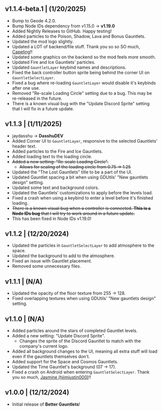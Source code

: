 ## <cg>v1.1.4-beta.1</c> | <cy>(1/20/2025)</c>
- Bump to Geode 4.2.0.
- Bump Node IDs dependency from <cr>v1.15.0</c> -> <cg>**v1.19.0**</c>
- Added Nightly Releases to GitHub. Happy testing!
- Added particles to the <c-62ff32>Poison</c>, <c-d732ff>Shadow</c>, <c-f95a00>Lava</c> and <c-f9ffff>Bonus</c> Gauntlets.
- Updated the mod logo slightly.
- Updated a LOT of backend/file stuff. Thank you so so SO much, [Capeling]((user:18226543))!!
- Updated some graphics on the backend so the mod feels more smooth.
- Updated <c-f9c800>Fire</c> and <c-92ffff>Ice</c> Gauntlets' particles.
- Updated `GauntletLayer` keybind names and descriptions.
- Fixed the back controller button sprite being behind the corner UI on `GauntletSelectLayer`.
- Fixed a bug where re-loading `GauntletLayer` would disable it's keybinds after one use.
- Removed "Re-scale Loading Circle" setting due to a bug. This may be re-released in the future.
- <cr>There is a known visual bug with the "Update Discord Sprite" setting that I will fix in a future update.</c>

## <cg>v1.1.3</c> | <cy>(1/11/2025)</c>
- <cr>jaydasshu</c> -> <cg>**DasshuDEV**</c>
- Added Corner UI to `GauntletLayer`, responsive to the selected Gauntlets' header text.
- Added particles to the <c-f9c800>Fire</c> and <c-92ffff>Ice</c> Gauntlets.
- Added loading text to the loading circle.
- ~~Added a new setting: "Re-scale Loading Circle".~~
    - ~~Allows for scaling of the loading circle from 0.75 -> 1.25~~
- Updated the "The Lost Gauntlets" title to be a part of the UI.
- Updated Gauntlet spacing a bit when using GDUtils' "New gauntlets design" setting.
- Updated some text and background colors.
- Updated the Gauntlets' customizations to apply before the levels load.
- Fixed a crash when using a keybind to enter a level before it's finished loading.
- ~~<cr>There is a known visual bug when a controller is connected. __This is a Node IDs bug__ that I will try to work around in a future update.</c>~~
- <cg>This has been fixed in Node IDs v1.19.0!</c>

## <cg>v1.1.2</c> | <cy>(12/20/2024)</c>
- Updated the particles in `GauntletSelectLayer` to add atmosphere to the space.
- Updated the background to add to the atmosphere.
- Fixed an issue with Gauntlet placement.
- Removed some unnecessary files.

## <cg>v1.1.1</c> | <cy>(N/A)</c>
- Updated the opacity of the floor texture from 255 -> 128.
- Fixed overlapping textures when using GDUtils' "New gauntlets design" setting.

## <cg>v1.1.0</c> | <cy>(N/A)</c>
- Added particles around the stars of completed Gauntlet levels.
- Added a new setting: "Update Discord Sprite".
    - Changes the sprite of the <c-6199ff>Discord</c> Gauntlet to match with the company's current logo.
- Added all background changes to the UI, meaning all extra stuff will load even if the gauntlets themselves don't.
- Added support for the <c-31ffff>Space</c> and <c-f9c800>Cosmos</c> Gauntlets.
- Updated the <c-00ffff>Time</c> Gauntlet's background (07 -> 17).
- Fixed a crash on Android when entering `GauntletSelectLayer`. Thank you so much, [Jasmine (hiimjustin000)](user:7466002)!!

## <cg>v1.0.0</c> | <cy>(12/12/2024)</c>
- Initial release of <cs>**Better Gauntlets**</c>!
